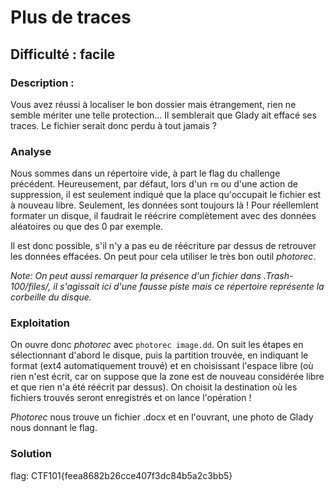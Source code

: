 # Plus de traces

## Difficulté : facile

### Description :

Vous avez réussi à localiser le bon dossier mais étrangement, rien ne semble mériter une telle protection… Il semblerait que Glady ait effacé ses traces. Le fichier serait donc perdu à tout jamais ?

### Analyse

Nous sommes dans un répertoire vide, à part le flag du challenge précédent. Heureusement, par défaut, lors d'un `rm` ou d'une action de suppression, il est seulement indiqué que la place qu'occupait le fichier est à nouveau libre. Seulement, les données sont toujours là ! Pour réellemlent formater un disque, il faudrait le réécrire complètement avec des données aléatoires ou que  des 0 par exemple.

Il est donc possible, s'il n'y a pas eu de réécriture par dessus de retrouver les données effacées. On peut pour cela utiliser le très bon outil *photorec*.

*Note: On peut aussi remarquer la présence d'un fichier dans .Trash-100/files/, il s'agissait ici d'une fausse piste mais ce répertoire représente la corbeille du disque.*

### Exploitation

On ouvre donc *photorec* avec `photorec image.dd`. On suit les étapes en sélectionnant d'abord le disque, puis la partition trouvée, en indiquant le format (ext4 automatiquement trouvé) et en choisissant l'espace libre (où rien n'est écrit, car on suppose que la zone est de nouveau considérée libre et que rien n'a été réécrit par dessus). On choisit la destination où les fichiers trouvés seront enregistrés et on lance l'opération !

*Photorec* nous trouve un fichier .docx et en l'ouvrant, une photo de Glady nous donnant le flag.

### Solution

flag: CTF101{feea8682b26cce407f3dc84b5a2c3bb5}